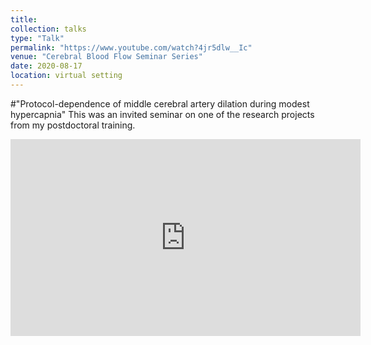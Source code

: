 ```yaml
---
title: 
collection: talks
type: "Talk"
permalink: "https://www.youtube.com/watch?4jr5dlw__Ic"
venue: "Cerebral Blood Flow Seminar Series"
date: 2020-08-17
location: virtual setting
---
```

#"Protocol-dependence of middle cerebral artery dilation during modest hypercapnia"
This was an invited seminar on one of the research projects from my postdoctoral training.
<iframe width="560" height="315" src="https://www.youtube.com/embed/4jr5dlw__Ic" frameborder="0" allow="accelerometer; autoplay; clipboard-write; encrypted-media; gyroscope; picture-in-picture" allowfullscreen></iframe>
